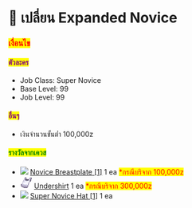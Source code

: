 # 📔 เปลี่ยน Expanded Novice

### <mark style="color:red;">เงื่อนไข</mark>

#### <mark style="color:purple;">ตัวละคร</mark>

* Job Class: Super Novice
* Base Level: 99
* Job Level: 99

#### <mark style="color:purple;">อื่นๆ</mark>

* เงินจำนวนขั้นต่ำ 100,000z

#### <mark style="color:green;">รางวัลจากเควส</mark>

* ![](../.gitbook/assets/novice\_breastplate.png) [Novice Breastplate \[1\]](https://www.divine-pride.net/database/item/2340/novice-breastplate-1) 1 ea <mark style="color:red;">\*กรณีบริจาก 100,000z</mark>
* ![](../.gitbook/assets/undershirt.png) [Undershirt](https://www.divine-pride.net/database/item/2522/undershirt) 1 ea <mark style="color:red;">\*กรณีบริจาก 300,000z</mark>
* ![](../.gitbook/assets/super\_novice\_hat.png) [Super Novice Hat \[1\]](https://www.divine-pride.net/database/item/5119/super-novice-hat-1) 1 ea
